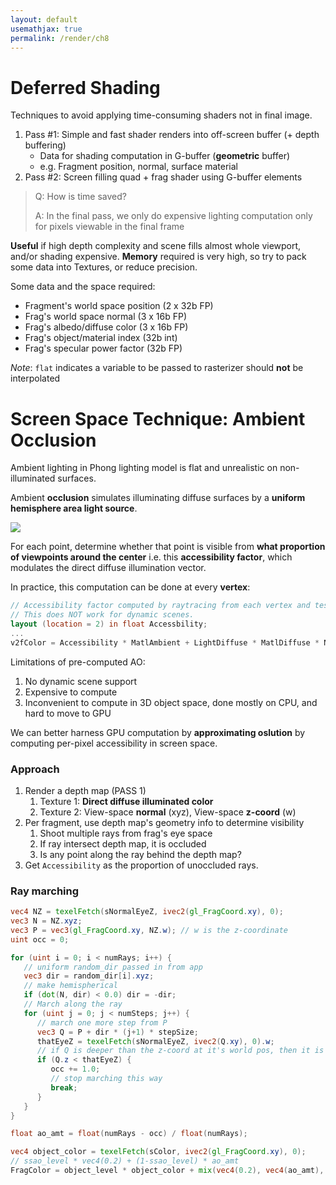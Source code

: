 ```yaml
---
layout: default
usemathjax: true
permalink: /render/ch8
---
```


# Deferred Shading

Techniques to avoid applying time-consuming shaders not in final image.

1. Pass #1: Simple and fast shader renders into off-screen buffer (+ depth buffering)
    - Data for shading computation in G-buffer (**geometric** buffer)
    - e.g. Fragment position, normal, surface material
2. Pass #2: Screen filling quad + frag shader using G-buffer elements

> Q: How is time saved? 
> 
> A: In the final pass, we only do expensive lighting computation only for pixels viewable
in the final frame 

**Useful** if high depth complexity and scene fills almost whole viewport, and/or shading expensive.
**Memory** required is very high, so try to pack some data into Textures, or reduce precision.

Some data and the space required:
- Fragment's world space position (2 x 32b FP)
- Frag's world space normal (3 x 16b FP)
- Frag's albedo/diffuse color (3 x 16b FP)
- Frag's object/material index (32b int)
- Frag's specular power factor (32b FP)

*Note*: `flat` indicates a variable to be passed to rasterizer should **not** be interpolated

# Screen Space Technique: Ambient Occlusion

Ambient lighting in Phong lighting model is flat and unrealistic on non-illuminated surfaces.

Ambient **occlusion** simulates illuminating diffuse surfaces by a **uniform hemisphere area light source**.

![](/notes-blog/assets/img/render/ambient_occlusion.png)

For each point, determine whether that point is visible from **what proportion of viewpoints around the center** 
i.e. this **accessibility factor**, which modulates the direct diffuse illumination vector. 

In practice, this computation can be done at every **vertex**:

```glsl
// Accessibility factor computed by raytracing from each vertex and testing for occlusion 
// This does NOT work for dynamic scenes.
layout (location = 2) in float Accessbility;
...
v2fColor = Accessibility * MatlAmbient + LightDiffuse * MatlDiffuse * N_dot_L;
```

Limitations of pre-computed AO:

1. No dynamic scene support
2. Expensive to compute
3. Inconvenient to compute in 3D object space, done mostly on CPU, and hard to move to GPU

We can better harness GPU computation by **approximating oslution** by computing per-pixel accessibility in screen space.

### Approach

1. Render a depth map (PASS 1)
   1. Texture 1: **Direct diffuse illuminated color**
   2. Texture 2: View-space **normal** (xyz), View-space **z-coord** (w)
2. Per fragment, use depth map's geometry info to determine visibility
   1. Shoot multiple rays from frag's eye space
   2. If ray intersect depth map, it is occluded
   3. Is any point along the ray behind the depth map?
3. Get `Accessibility` as the proportion of unoccluded rays.

### Ray marching

```glsl
vec4 NZ = texelFetch(sNormalEyeZ, ivec2(gl_FragCoord.xy), 0);
vec3 N = NZ.xyz;
vec3 P = vec3(gl_FragCoord.xy, NZ.w); // w is the z-coordinate
uint occ = 0;

for (uint i = 0; i < numRays; i++) {
   // uniform random_dir passed in from app
   vec3 dir = random_dir[i].xyz;
   // make hemispherical
   if (dot(N, dir) < 0.0) dir = -dir;
   // March along the ray
   for (uint j = 0; j < numSteps; j++) {
      // march one more step from P
      vec3 Q = P + dir * (j+1) * stepSize;
      thatEyeZ = texelFetch(sNormalEyeZ, ivec2(Q.xy), 0).w;
      // if Q is deeper than the z-coord at it's world pos, then it is occluded.
      if (Q.z < thatEyeZ) {
         occ += 1.0;
         // stop marching this way
         break;
      }
   }
}

float ao_amt = float(numRays - occ) / float(numRays);

vec4 object_color = texelFetch(sColor, ivec2(gl_FragCoord.xy), 0);
// ssao_level * vec4(0.2) + (1-ssao_level) * ao_amt
FragColor = object_level * object_color + mix(vec4(0.2), vec4(ao_amt), ssao_level);
```